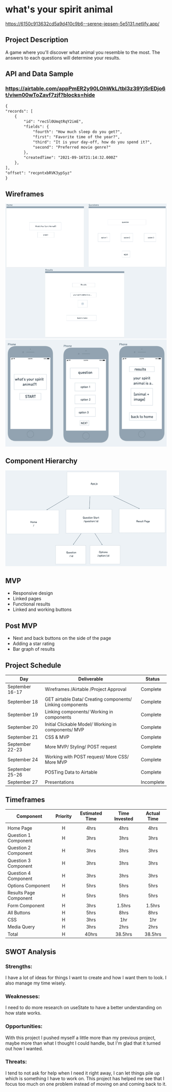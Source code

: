 # what's your spirit animal

https://6150c913632cd5a9d410c9b6--serene-jepsen-5e5131.netlify.app/

## Project Description

A game where you'll discover what animal you resemble to the most. The answers to each questions will determine your results.

## API and Data Sample

### https://airtable.com/appPmER2y90LOhWkL/tbl3z39YjSrEDjo6t/viwn00wToZavf7zjf?blocks=hide

    {
    "records": [
        {
            "id": "recSl0UmqtRqY2imE",
            "fields": {
                "fourth": "How much sleep do you get?",
                "first": "Favorite time of the year?",
                "third": "It is your day-off, how do you spend it?",
                "second": "Preferred movie genre?"
            },
            "createdTime": "2021-09-16T21:14:32.000Z"
        },
    ],
    "offset": "recpntxbRVK3ypSyz"
    }

## Wireframes

![](images/windowsmodel.png)
![](images/phonemodel.png)

## Component Hierarchy

![](images/hierarchy.png)

## MVP

- Responsive design
- Linked pages
- Functional results
- Linked and working buttons

## Post MVP

- Next and back buttons on the side of the page
- Adding a star rating
- Bar graph of results

## Project Schedule

| Day             | Deliverable                                                | Status     |
| --------------- | ---------------------------------------------------------- | ---------- |
| September 16-17 | Wireframes /Airtable /Project Approval                     | Complete   |
| September 18    | GET airtable Data/ Creating components/ Linking components | Complete   |
| September 19    | Linking components/ Working in components                  | Complete   |
| September 20    | Initial Clickable Model/ Working in components/ MVP        | Complete   |
| September 21    | CSS & MVP                                                  | Complete   |
| September 22-23 | More MVP/ Styling/ POST request                            | Complete   |
| September 24    | Working with POST request/ More CSS/ More MVP              | Complete   |
| September 25-26 | POSTing Data to Airtable                                   | Complete   |
| September 27    | Presentations                                              | Incomplete |

## Timeframes

| Component              | Priority | Estimated Time | Time Invested | Actual Time |
| ---------------------- | :------: | :------------: | :-----------: | :---------: |
|                        |          |                |               |             |
| Home Page              |    H     |      4hrs      |     4hrs      |    4hrs     |
| Question 1 Component   |    H     |      3hrs      |     3hrs      |    3hrs     |
| Question 2 Component   |    H     |      3hrs      |     3hrs      |    3hrs     |
| Question 3 Component   |    H     |      3hrs      |     3hrs      |    3hrs     |
| Question 4 Component   |    H     |      3hrs      |     3hrs      |    3hrs     |
| Options Component      |    H     |      5hrs      |     5hrs      |    5hrs     |
| Results Page Component |    H     |      5hrs      |     5hrs      |    5hrs     |
| Form Component         |    H     |      3hrs      |    1.5hrs     |   1.5hrs    |
| All Buttons            |    H     |      5hrs      |     8hrs      |    8hrs     |
| CSS                    |    H     |      3hrs      |      1hr      |     1hr     |
| Media Query            |    H     |      3hrs      |     2hrs      |    2hrs     |
| Total                  |    H     |     40hrs      |    38.5hrs    |   38.5hrs   |

## SWOT Analysis

### Strengths:

I have a lot of ideas for things I want to create and how I want them to look. I also manage my time wisely.

### Weaknesses:

I need to do more research on useState to have a better understanding on how state works.

### Opportunities:

With this project I pushed myself a little more than my previous project, maybe more than what I thought I could handle, but I'm glad that it turned out how I wanted.

### Threats:

I tend to not ask for help when I need it right away, I can let things pile up which is something I have to work on. This project has helped me see that I focus too much on one problem instead of moving on and coming back to it.

